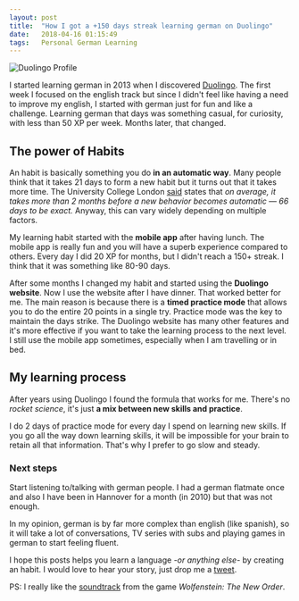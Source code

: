 ```yaml
---
layout: post
title:  "How I got a +150 days streak learning german on Duolingo"
date:   2018-04-16 01:15:49
tags:   Personal German Learning
---
```


![Duolingo Profile](http://cl.ly/image/1j1y1F070S00/Image%202015-11-15%20at%202.02.30%20a.%20m..png)

I started learning german in 2013 when I discovered [Duolingo](https://www.duolingo.com/). The first week I focused on the english track but since I didn't feel like having a need to improve my english, I started with german just for fun and like a challenge. Learning german that days was something casual, for curiosity, with less than 50 XP per week. Months later, that changed.

## The power of Habits

An habit is basically something you do **in an automatic way**. Many people think that it takes 21 days to form a new habit but it turns out that it takes more time. The University College London [said](http://jamesclear.com/new-habit) states that _on average, it takes more than 2 months before a new behavior becomes automatic — 66 days to be exact._ Anyway, this can vary widely depending on multiple factors.

My learning habit started with the **mobile app** after having lunch. The mobile app is really fun and you will have a superb experience compared to others. Every day I did 20 XP for months, but I didn't reach a 150+ streak. I think that it was something like 80-90 days.

After some months I changed my habit and started using the **Duolingo website**. Now I use the website after I have dinner. That worked better for me. The main reason is because there is a **timed practice mode** that allows you to do the entire 20 points in a single try. Practice mode was the key to maintain the days strike. The Duolingo website has many other features and it's more effective if you want to take the learning process to the next level. I still use the mobile app sometimes, especially when I am travelling or in bed.

## My learning process

After years using Duolingo I found the formula that works for me. There's no _rocket science_, it's just **a mix between new skills and practice**. 

I do 2 days of practice mode for every day I spend on learning new skills. If you go all the way down learning skills, it will be impossible for your brain to retain all that information. That's why I prefer to go slow and steady.

### Next steps

Start listening to/talking with german people. I had a german flatmate once and also I have been in Hannover for a month (in 2010) but that was not enough. 

In my opinion, german is by far more complex than english (like spanish), so it will take a lot of conversations, TV series with subs and playing games in german to start feeling fluent.

I hope this posts helps you learn a language -_or anything else_- by creating an habit. I would love to hear your story, just drop me a [tweet](http://twitter.com/fjaguero).

PS: I really like the [soundtrack](https://www.youtube.com/playlist?list=PLr--hFvDFSdrI5-3gkIQlwo9JPRQ3EU63) from the game _Wolfenstein: The New Order_.


